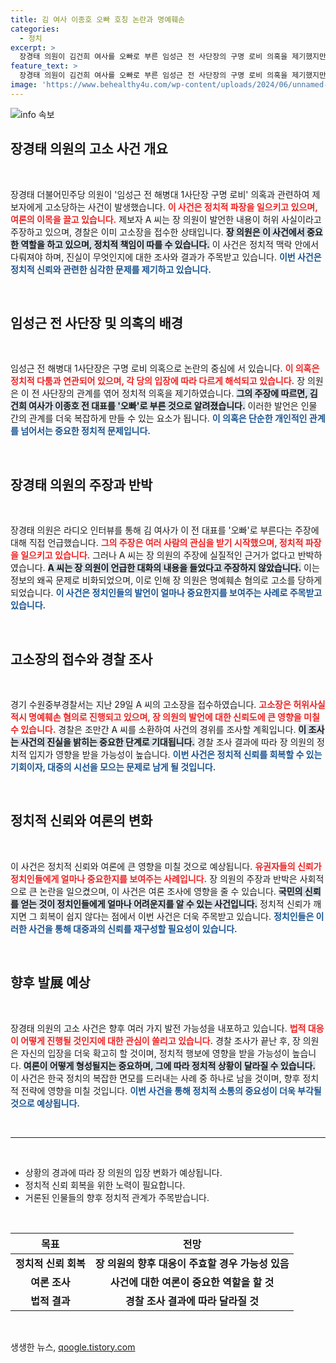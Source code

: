 ```yaml
---
title: 김 여사 이종호 오빠 호칭 논란과 명예훼손
categories:
  - 정치
excerpt: >
  장경태 의원이 김건희 여사를 오빠로 부른 임성근 전 사단장의 구명 로비 의혹을 제기했지만, 제보자로부터 명예훼손 고소를 당했습니다. 진실 공방이 시작된 가운데, 과연 이 사건의 진실은 무엇일지 관심이 집중되고 있습니다!
feature_text: >
  장경태 의원이 김건희 여사를 오빠로 부른 임성근 전 사단장의 구명 로비 의혹을 제기했지만, 제보자로부터 명예훼손 고소를 당했습니다. 진실 공방이 시작된 가운데, 과연 이 사건의 진실은 무엇일지 관심이 집중되고 있습니다!
image: 'https://www.behealthy4u.com/wp-content/uploads/2024/06/unnamed-file.png'
---
```


<p><img src="https://www.behealthy4u.com/wp-content/uploads/2024/06/unnamed-file.png" alt="info 속보" /></p>

<h2 data-ke-size="size26">장경태 의원의 고소 사건 개요</h2>

<p data-ke-size="size16">&nbsp;</p>

<p>장경태 더불어민주당 의원이 '임성근 전 해병대 1사단장 구명 로비' 의혹과 관련하여 제보자에게 고소당하는 사건이 발생했습니다. <b><span style="color: #ee2323;">이 사건은 정치적 파장을 일으키고 있으며, 여론의 이목을 끌고 있습니다.</span></b> 제보자 A 씨는 장 의원이 발언한 내용이 허위 사실이라고 주장하고 있으며, 경찰은 이미 고소장을 접수한 상태입니다. <b><span style="background-color: #21538527;">장 의원은 이 사건에서 중요한 역할을 하고 있으며, 정치적 책임이 따를 수 있습니다.</span></b> 이 사건은 정치적 맥락 안에서 다뤄져야 하며, 진실이 무엇인지에 대한 조사와 결과가 주목받고 있습니다. <b><span style="color: #1a5490;">이번 사건은 정치적 신뢰와 관련한 심각한 문제를 제기하고 있습니다.</span></b> </p>

<p data-ke-size="size16">&nbsp;</p>

<h2 data-ke-size="size26">임성근 전 사단장 및 의혹의 배경</h2>

<p data-ke-size="size16">&nbsp;</p>

<p>임성근 전 해병대 1사단장은 구명 로비 의혹으로 논란의 중심에 서 있습니다. <b><span style="color: #ee2323;">이 의혹은 정치적 다툼과 연관되어 있으며, 각 당의 입장에 따라 다르게 해석되고 있습니다.</span></b> 장 의원은 이 전 사단장의 관계를 엮어 정치적 의혹을 제기하였습니다. <b><span style="background-color: #21538527;">그의 주장에 따르면, 김건희 여사가 이종호 전 대표를 '오빠'로 부른 것으로 알려졌습니다.</span></b> 이러한 발언은 인물 간의 관계를 더욱 복잡하게 만들 수 있는 요소가 됩니다. <b><span style="color: #1a5490;">이 의혹은 단순한 개인적인 관계를 넘어서는 중요한 정치적 문제입니다.</span></b></p>

<p data-ke-size="size16">&nbsp;</p>

<h2 data-ke-size="size26">장경태 의원의 주장과 반박</h2>

<p data-ke-size="size16">&nbsp;</p>

<p>장경태 의원은 라디오 인터뷰를 통해 김 여사가 이 전 대표를 '오빠'로 부른다는 주장에 대해 직접 언급했습니다. <b><span style="color: #ee2323;">그의 주장은 여러 사람의 관심을 받기 시작했으며, 정치적 파장을 일으키고 있습니다.</span></b> 그러나 A 씨는 장 의원의 주장에 실질적인 근거가 없다고 반박하였습니다. <b><span style="background-color: #21538527;">A 씨는 장 의원이 언급한 대화의 내용을 들었다고 주장하지 않았습니다.</span></b> 이는 정보의 왜곡 문제로 비화되었으며, 이로 인해 장 의원은 명예훼손 혐의로 고소를 당하게 되었습니다. <b><span style="color: #1a5490;">이 사건은 정치인들의 발언이 얼마나 중요한지를 보여주는 사례로 주목받고 있습니다.</span></b></p>

<p data-ke-size="size16">&nbsp;</p>

<h2 data-ke-size="size26">고소장의 접수와 경찰 조사</h2>

<p data-ke-size="size16">&nbsp;</p>

<p>경기 수원중부경찰서는 지난 29일 A 씨의 고소장을 접수하였습니다. <b><span style="color: #ee2323;">고소장은 허위사실 적시 명예훼손 혐의로 진행되고 있으며, 장 의원의 발언에 대한 신뢰도에 큰 영향을 미칠 수 있습니다.</span></b> 경찰은 조만간 A 씨를 소환하여 사건의 경위를 조사할 계획입니다. <b><span style="background-color: #21538527;">이 조사는 사건의 진실을 밝히는 중요한 단계로 기대됩니다.</span></b> 경찰 조사 결과에 따라 장 의원의 정치적 입지가 영향을 받을 가능성이 높습니다. <b><span style="color: #1a5490;">이번 사건은 정치적 신뢰를 회복할 수 있는 기회이자, 대중의 시선을 모으는 문제로 남게 될 것입니다.</span></b></p>

<p data-ke-size="size16">&nbsp;</p>

<h2 data-ke-size="size26">정치적 신뢰와 여론의 변화</h2>

<p data-ke-size="size16">&nbsp;</p>

<p>이 사건은 정치적 신뢰와 여론에 큰 영향을 미칠 것으로 예상됩니다. <b><span style="color: #ee2323;">유권자들의 신뢰가 정치인들에게 얼마나 중요한지를 보여주는 사례입니다.</span></b> 장 의원의 주장과 반박은 사회적으로 큰 논란을 일으켰으며, 이 사건은 여론 조사에 영향을 줄 수 있습니다. <b><span style="background-color: #21538527;">국민의 신뢰를 얻는 것이 정치인들에게 얼마나 어려운지를 알 수 있는 사건입니다.</span></b> 정치적 신뢰가 깨지면 그 회복이 쉽지 않다는 점에서 이번 사건은 더욱 주목받고 있습니다. <b><span style="color: #1a5490;">정치인들은 이러한 사건을 통해 대중과의 신뢰를 재구성할 필요성이 있습니다.</span></b></p>

<p data-ke-size="size16">&nbsp;</p>

<h2 data-ke-size="size26">향후 발展 예상</h2>

<p data-ke-size="size16">&nbsp;</p>

<p>장경태 의원의 고소 사건은 향후 여러 가지 발전 가능성을 내포하고 있습니다. <b><span style="color: #ee2323;">법적 대응이 어떻게 진행될 것인지에 대한 관심이 쏠리고 있습니다.</span></b> 경찰 조사가 끝난 후, 장 의원은 자신의 입장을 더욱 확고히 할 것이며, 정치적 행보에 영향을 받을 가능성이 높습니다. <b><span style="background-color: #21538527;">여론이 어떻게 형성될지는 중요하며, 그에 따라 정치적 상황이 달라질 수 있습니다.</span></b> 이 사건은 한국 정치의 복잡한 면모를 드러내는 사례 중 하나로 남을 것이며, 향후 정치적 전략에 영향을 미칠 것입니다. <b><span style="color: #1a5490;">이번 사건을 통해 정치적 소통의 중요성이 더욱 부각될 것으로 예상됩니다.</span></b></p>

<p data-ke-size="size16">&nbsp;</p>

<hr />

<p data-ke-size="size16">&nbsp;</p>

<ul>
    <li>상황의 경과에 따라 장 의원의 입장 변화가 예상됩니다.</li>
    <li>정치적 신뢰 회복을 위한 노력이 필요합니다.</li>
    <li>거론된 인물들의 향후 정치적 관계가 주목받습니다.</li>
</ul>

<p data-ke-size="size16">&nbsp;</p>

<table style="width: 100%;">
    <thead>
        <tr>
            <th style="text-align: center;"><b>목표</b></th>
            <th style="text-align: center;"><b>전망</b></th>
        </tr>
    </thead>
    <tbody>
        <tr>
            <td style="text-align: center;"><b>정치적 신뢰 회복</b></td>
            <td style="text-align: center;"><b>장 의원의 향후 대응이 주효할 경우 가능성 있음</b></td>
        </tr>
        <tr>
            <td style="text-align: center;"><b>여론 조사</b></td>
            <td style="text-align: center;"><b>사건에 대한 여론이 중요한 역할을 할 것</b></td>
        </tr>
        <tr>
            <td style="text-align: center;"><b>법적 결과</b></td>
            <td style="text-align: center;"><b>경찰 조사 결과에 따라 달라질 것</b></td>
        </tr>
    </tbody>
</table>

<p data-ke-size="size16">&nbsp;</p>
생생한 뉴스, <a href="https://qoogle.tistory.com" rel="dofollow">qoogle.tistory.com</a>


